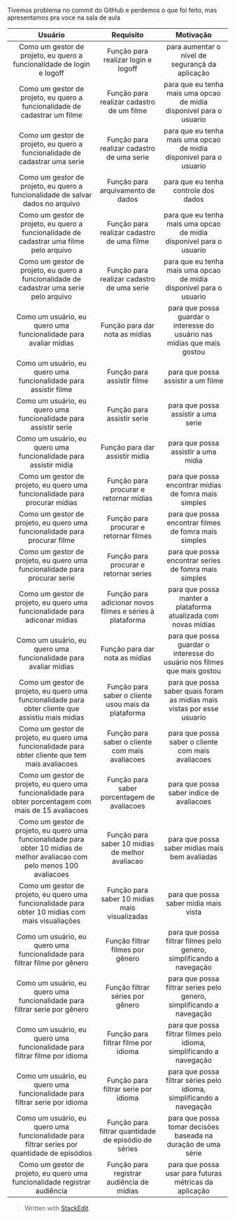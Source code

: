 Tivemos problema no commit do GitHub e perdemos o que foi feito, mas apresentamos pra voce na sala de aula

|                                                            Usuário                                                            |                        Requisito                         |                                Motivação                                 |
|:-----------------------------------------------------------------------------------------------------------------------------:|:--------------------------------------------------------:|:------------------------------------------------------------------------:|
|                            Como um gestor de projeto, eu quero a funcionalidade de login e logoff                             |           Função para realizar login e logoff            |             para aumentar o nível de segurançã da aplicação              |
|                          Como um gestor de projeto, eu quero a funcionalidade de cadastrar um filme                           |        Função para realizar cadastro de um filme         |   para que eu tenha mais uma opcao de midia disponivel para o usuario    |
|                          Como um gestor de projeto, eu quero a funcionalidade de cadastrar uma serie                          |        Função para realizar cadastro de uma serie        |   para que eu tenha mais uma opcao de midia disponivel para o usuario    |
|                        Como um gestor de projeto, eu quero a funcionalidade de salvar dados no arquivo                        |            Função para arquivamento de dados             |                   para que eu tenha controle dos dados                   |
|                   Como um gestor de projeto, eu quero a funcionalidade de cadastrar uma filme pelo arquivo                    |        Função para realizar cadastro de uma filme        |   para que eu tenha mais uma opcao de midia disponivel para o usuario    |
|                   Como um gestor de projeto, eu quero a funcionalidade de cadastrar uma serie pelo arquivo                    |        Função para realizar cadastro de uma serie        |   para que eu tenha mais uma opcao de midia disponivel para o usuario    |
|                               Como um usuário, eu quero uma funcionalidade para avaliar mídias                                |              Função para dar nota as mídias              | para que possa guardar o interesse do usuário nas midias que mais gostou |
|                               Como um usuário, eu quero uma funcionalidade para assistir filme                                |                Função para assistir filme                |                    para que possa assistir a um filme                    |
|                               Como um usuário, eu quero uma funcionalidade para assistir serie                                |                Função para assistir serie                |                   para que possa assistir a uma serie                    |
|                               Como um usuário, eu quero uma funcionalidade para assistir midia                                |              Função para dar assistir midia              |                   para que possa assistir a uma midia                    |
|                          Como um gestor de projeto, eu quero uma funcionalidade para procurar mídias                          |          Função para procurar e retornar mídias          |          para que possa encontrar mídias de fomra mais simples           |
|                          Como um gestor de projeto, eu quero uma funcionalidade para procurar filme                           |          Função para procurar e retornar filmes          |          para que possa encontrar filmes de fomra mais simples           |
|                          Como um gestor de projeto, eu quero uma funcionalidade para procurar serie                           |          Função para procurar e retornar series          |          para que possa encontrar series de fomra mais simples           |
|                          Como um gestor de projeto, eu quero uma funcionalidade para adiconar mídias                          | Função para adicionar novos filmes e séries à plataforma |      para que possa manter a plataforma atualizada com novas mídias      |
|                               Como um usuário, eu quero uma funcionalidade para avaliar mídias                                |              Função para dar nota as mídias              | para que possa guardar o interesse do usuário nos filmes que mais gostou |
|              Como um gestor de projeto, eu quero uma funcionalidade para obter cliente que assistiu mais midias               |   Função para saber o cliente usou mais da plataforma    | para que possa saber quais foram as midias mais vistas por esse usuario  |
|               Como um gestor de projeto, eu quero uma funcionalidade para obter cliente que tem mais avaliacoes               |     Função para saber o cliente com mais avaliacoes      |            para que possa saber o cliente com mais avaliacoes            |
|            Como um gestor de projeto, eu quero uma funcionalidade para obter porcentagem com mais de 15 avaliacoes            |       Função para saber porcentagem de avaliacoes        |                para que possa saber indice de avaliacoes                 |
| Como um gestor de projeto, eu quero uma funcionalidade para obter 10 midias de melhor avaliacao com pelo menos 100 avaliacoes |     Função para saber 10 midias de melhor avaliacao      |              para que possa saber midias mais bem avaliadas              |
|               Como um gestor de projeto, eu quero uma funcionalidade para obter 10 midias com mais visualiações               |      Função para saber 10 midias mais visualizadas       |                  para que possa saber midia mais vista                   |
|                          Como um usuário, eu quero uma funcionalidade para filtrar filme por gênero                           |             Função filtrar filmes por gênero             |   para que possa filtrar filmes pelo genero, simplificando a navegação   |
|                          Como um usuário, eu quero uma funcionalidade para filtrar serie por gênero                           |             Função filtrar séries por gênero             |   para que possa filtrar series pelo genero, simplificando a navegação   |
|                          Como um usuário, eu quero uma funcionalidade para filtrar filme por idioma                           |           Função para filtrar filme por idioma           |   para que possa filtrar filmes pelo idioma, simplificando a navegação   |
|                          Como um usuário, eu quero uma funcionalidade para filtrar serie por idioma                           |           Função para filtrar serie por idioma           |   para que possa filtrar séries pelo idioma, simplificando a navegação   |
|                 Como um usuário, eu quero uma funcionalidade para filtrar series por quantidade de episódios                  |   Função para filtrar quantidade de episódio de séries   |      para que possa tomar decisões baseada na duração de uma série       |
|                          Como um gestor de projeto, eu quero uma funcionalidade registrar audiência                           |        Função para registrar audiência de mídias         |          para que possa usar para futuras métricas da aplicação          |


> Written with [StackEdit](https://stackedit.io/).
